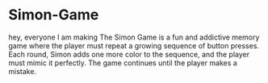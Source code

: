 # Simon-Game
 hey, everyone I am making The Simon Game is a fun and addictive memory game where the player must repeat a growing sequence of button presses. Each round, Simon adds one more color to the sequence, and the player must mimic it perfectly. The game continues until the player makes a mistake.  
